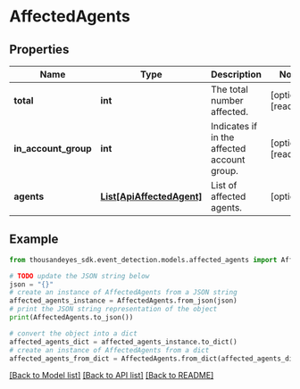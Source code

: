 # AffectedAgents


## Properties

Name | Type | Description | Notes
------------ | ------------- | ------------- | -------------
**total** | **int** | The total number affected. | [optional] [readonly] 
**in_account_group** | **int** | Indicates if in the affected account group. | [optional] [readonly] 
**agents** | [**List[ApiAffectedAgent]**](ApiAffectedAgent.md) | List of affected agents. | [optional] 

## Example

```python
from thousandeyes_sdk.event_detection.models.affected_agents import AffectedAgents

# TODO update the JSON string below
json = "{}"
# create an instance of AffectedAgents from a JSON string
affected_agents_instance = AffectedAgents.from_json(json)
# print the JSON string representation of the object
print(AffectedAgents.to_json())

# convert the object into a dict
affected_agents_dict = affected_agents_instance.to_dict()
# create an instance of AffectedAgents from a dict
affected_agents_from_dict = AffectedAgents.from_dict(affected_agents_dict)
```
[[Back to Model list]](../README.md#documentation-for-models) [[Back to API list]](../README.md#documentation-for-api-endpoints) [[Back to README]](../README.md)


